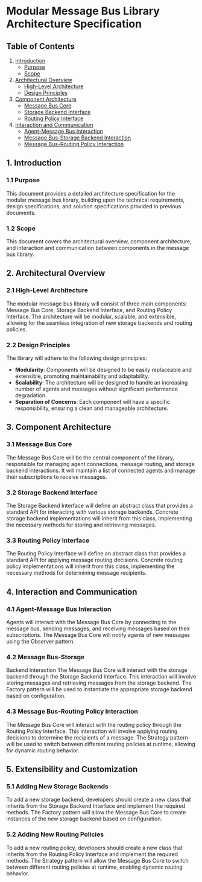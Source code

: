 # Modular Message Bus Library Architecture Specification

## Table of Contents
1. [Introduction](#introduction)
   * [Purpose](#purpose)
   * [Scope](#scope)
2. [Architectural Overview](#architectural-overview)
   * [High-Level Architecture](#high-level-architecture)
   * [Design Principles](#design-principles)
3. [Component Architecture](#component-architecture)
   * [Message Bus Core](#message-bus-core)
   * [Storage Backend Interface](#storage-backend-interface)
   * [Routing Policy Interface](#routing-policy-interface)
4. [Interaction and Communication](#interaction-and-communication)
   * [Agent-Message Bus Interaction](#agent-message-bus-interaction)
   * [Message Bus-Storage Backend Interaction](#message-bus-storage-backend-interaction)
   * [Message Bus-Routing Policy Interaction](#message-bus-routing-policy-interaction)

## 1. Introduction <a name="introduction"></a>

### 1.1 Purpose <a name="purpose"></a>
This document provides a detailed architecture specification for the modular message bus library, building upon the technical requirements, design specifications, and solution specifications provided in previous documents.

### 1.2 Scope <a name="scope"></a>
This document covers the architectural overview, component architecture, and interaction and communication between components in the message bus library.

## 2. Architectural Overview <a name="architectural-overview"></a>

### 2.1 High-Level Architecture <a name="high-level-architecture"></a>
The modular message bus library will consist of three main components: Message Bus Core, Storage Backend Interface, and Routing Policy Interface. The architecture will be modular, scalable, and extensible, allowing for the seamless integration of new storage backends and routing policies.

### 2.2 Design Principles <a name="design-principles"></a>
The library will adhere to the following design principles:

* **Modularity**: Components will be designed to be easily replaceable and extensible, promoting maintainability and adaptability.
* **Scalability**: The architecture will be designed to handle an increasing number of agents and messages without significant performance degradation.
* **Separation of Concerns**: Each component will have a specific responsibility, ensuring a clean and manageable architecture.

## 3. Component Architecture <a name="component-architecture"></a>

### 3.1 Message Bus Core <a name="message-bus-core"></a>
The Message Bus Core will be the central component of the library, responsible for managing agent connections, message routing, and storage backend interactions. It will maintain a list of connected agents and manage their subscriptions to receive messages.

### 3.2 Storage Backend Interface <a name="storage-backend-interface"></a>
The Storage Backend Interface will define an abstract class that provides a standard API for interacting with various storage backends. Concrete storage backend implementations will inherit from this class, implementing the necessary methods for storing and retrieving messages.

### 3.3 Routing Policy Interface <a name="routing-policy-interface"></a>
The Routing Policy Interface will define an abstract class that provides a standard API for applying message routing decisions. Concrete routing policy implementations will inherit from this class, implementing the necessary methods for determining message recipients.

## 4. Interaction and Communication <a name="interaction-and-communication"></a>

### 4.1 Agent-Message Bus Interaction <a name="agent-message-bus-interaction"></a>
Agents will interact with the Message Bus Core by connecting to the message bus, sending messages, and receiving messages based on their subscriptions. The Message Bus Core will notify agents of new messages using the Observer pattern.

### 4.2 Message Bus-Storage
Backend Interaction <a name="message-bus-storage-backend-interaction"></a>
The Message Bus Core will interact with the storage backend through the Storage Backend Interface. This interaction will involve storing messages and retrieving messages from the storage backend. The Factory pattern will be used to instantiate the appropriate storage backend based on configuration.

### 4.3 Message Bus-Routing Policy Interaction <a name="message-bus-routing-policy-interaction"></a>
The Message Bus Core will interact with the routing policy through the Routing Policy Interface. This interaction will involve applying routing decisions to determine the recipients of a message. The Strategy pattern will be used to switch between different routing policies at runtime, allowing for dynamic routing behavior.

## 5. Extensibility and Customization <a name="extensibility-and-customization"></a>

### 5.1 Adding New Storage Backends <a name="adding-new-storage-backends"></a>
To add a new storage backend, developers should create a new class that inherits from the Storage Backend Interface and implement the required methods. The Factory pattern will allow the Message Bus Core to create instances of the new storage backend based on configuration.

### 5.2 Adding New Routing Policies <a name="adding-new-routing-policies"></a>
To add a new routing policy, developers should create a new class that inherits from the Routing Policy Interface and implement the required methods. The Strategy pattern will allow the Message Bus Core to switch between different routing policies at runtime, enabling dynamic routing behavior.
